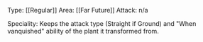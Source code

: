 Type: [[Regular]]
Area: [[Far Future]]
Attack: n/a

Speciality: Keeps the attack type (Straight if Ground) and "When vanquished" ability of the plant it transformed from.